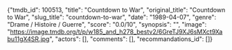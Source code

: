 {"tmdb_id": 100513, "title": "Countdown to War", "original_title": "Countdown to War", "slug_title": "countdown-to-war", "date": "1989-04-07", "genre": "Drame / Histoire / Guerre", "score": "0.0/10", "synopsis": "", "image": "https://image.tmdb.org/t/p/w185_and_h278_bestv2/6GreTJ9XJ6sMXct9Xabu11gX4SR.jpg", "actors": [], "comments": [], "recommandations_id": []}